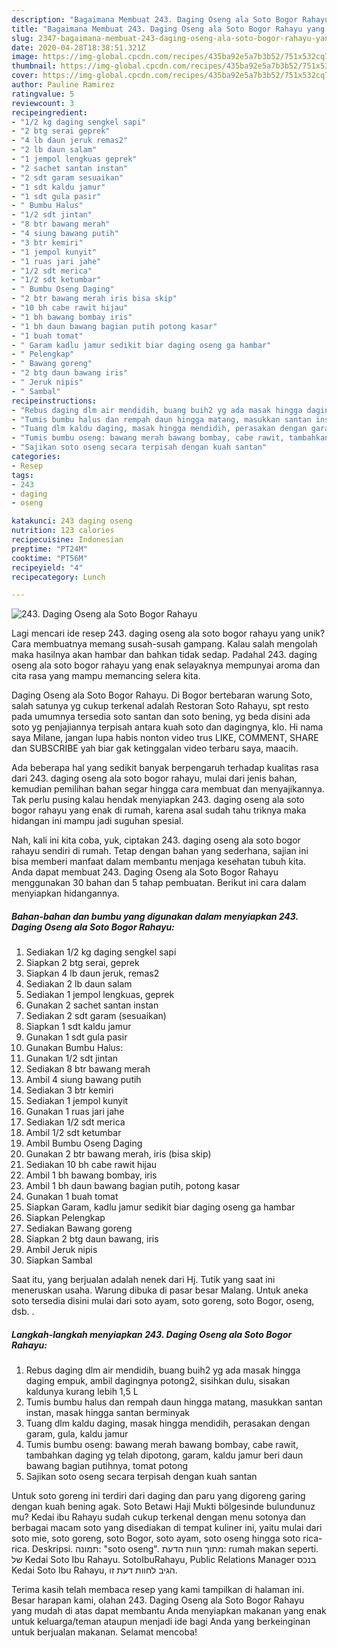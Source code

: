 ```yaml
---
description: "Bagaimana Membuat 243. Daging Oseng ala Soto Bogor Rahayu yang Lezat Sekali"
title: "Bagaimana Membuat 243. Daging Oseng ala Soto Bogor Rahayu yang Lezat Sekali"
slug: 2347-bagaimana-membuat-243-daging-oseng-ala-soto-bogor-rahayu-yang-lezat-sekali
date: 2020-04-28T18:38:51.321Z
image: https://img-global.cpcdn.com/recipes/435ba92e5a7b3b52/751x532cq70/243-daging-oseng-ala-soto-bogor-rahayu-foto-resep-utama.jpg
thumbnail: https://img-global.cpcdn.com/recipes/435ba92e5a7b3b52/751x532cq70/243-daging-oseng-ala-soto-bogor-rahayu-foto-resep-utama.jpg
cover: https://img-global.cpcdn.com/recipes/435ba92e5a7b3b52/751x532cq70/243-daging-oseng-ala-soto-bogor-rahayu-foto-resep-utama.jpg
author: Pauline Ramirez
ratingvalue: 5
reviewcount: 3
recipeingredient:
- "1/2 kg daging sengkel sapi"
- "2 btg serai geprek"
- "4 lb daun jeruk remas2"
- "2 lb daun salam"
- "1 jempol lengkuas geprek"
- "2 sachet santan instan"
- "2 sdt garam sesuaikan"
- "1 sdt kaldu jamur"
- "1 sdt gula pasir"
- " Bumbu Halus"
- "1/2 sdt jintan"
- "8 btr bawang merah"
- "4 siung bawang putih"
- "3 btr kemiri"
- "1 jempol kunyit"
- "1 ruas jari jahe"
- "1/2 sdt merica"
- "1/2 sdt ketumbar"
- " Bumbu Oseng Daging"
- "2 btr bawang merah iris bisa skip"
- "10 bh cabe rawit hijau"
- "1 bh bawang bombay iris"
- "1 bh daun bawang bagian putih potong kasar"
- "1 buah tomat"
- " Garam kadlu jamur sedikit biar daging oseng ga hambar"
- " Pelengkap"
- " Bawang goreng"
- "2 btg daun bawang iris"
- " Jeruk nipis"
- " Sambal"
recipeinstructions:
- "Rebus daging dlm air mendidih, buang buih2 yg ada masak hingga daging empuk, ambil dagingnya potong2, sisihkan dulu, sisakan kaldunya kurang lebih 1,5 L"
- "Tumis bumbu halus dan rempah daun hingga matang, masukkan santan instan, masak hingga santan berminyak"
- "Tuang dlm kaldu daging, masak hingga mendidih, perasakan dengan garam, gula, kaldu jamur"
- "Tumis bumbu oseng: bawang merah bawang bombay, cabe rawit, tambahkan daging yg telah dipotong, garam, kaldu jamur beri daun bawang bagian putihnya, tomat potong"
- "Sajikan soto oseng secara terpisah dengan kuah santan"
categories:
- Resep
tags:
- 243
- daging
- oseng

katakunci: 243 daging oseng 
nutrition: 123 calories
recipecuisine: Indonesian
preptime: "PT24M"
cooktime: "PT56M"
recipeyield: "4"
recipecategory: Lunch

---
```



![243. Daging Oseng ala Soto Bogor Rahayu](https://img-global.cpcdn.com/recipes/435ba92e5a7b3b52/751x532cq70/243-daging-oseng-ala-soto-bogor-rahayu-foto-resep-utama.jpg)

Lagi mencari ide resep 243. daging oseng ala soto bogor rahayu yang unik? Cara membuatnya memang susah-susah gampang. Kalau salah mengolah maka hasilnya akan hambar dan bahkan tidak sedap. Padahal 243. daging oseng ala soto bogor rahayu yang enak selayaknya mempunyai aroma dan cita rasa yang mampu memancing selera kita.

Daging Oseng ala Soto Bogor Rahayu. Di Bogor bertebaran warung Soto, salah satunya yg cukup terkenal adalah Restoran Soto Rahayu, spt resto pada umumnya tersedia soto santan dan soto bening, yg beda disini ada soto yg penjajiannya terpisah antara kuah soto dan dagingnya, klo. Hi nama saya Milane, jangan lupa habis nonton video trus LIKE, COMMENT, SHARE dan SUBSCRIBE yah biar gak ketinggalan video terbaru saya, maacih.

Ada beberapa hal yang sedikit banyak berpengaruh terhadap kualitas rasa dari 243. daging oseng ala soto bogor rahayu, mulai dari jenis bahan, kemudian pemilihan bahan segar hingga cara membuat dan menyajikannya. Tak perlu pusing kalau hendak menyiapkan 243. daging oseng ala soto bogor rahayu yang enak di rumah, karena asal sudah tahu triknya maka hidangan ini mampu jadi suguhan spesial.


Nah, kali ini kita coba, yuk, ciptakan 243. daging oseng ala soto bogor rahayu sendiri di rumah. Tetap dengan bahan yang sederhana, sajian ini bisa memberi manfaat dalam membantu menjaga kesehatan tubuh kita. Anda dapat membuat 243. Daging Oseng ala Soto Bogor Rahayu menggunakan 30 bahan dan 5 tahap pembuatan. Berikut ini cara dalam menyiapkan hidangannya.

<!--inarticleads1-->

##### Bahan-bahan dan bumbu yang digunakan dalam menyiapkan 243. Daging Oseng ala Soto Bogor Rahayu:

1. Sediakan 1/2 kg daging sengkel sapi
1. Siapkan 2 btg serai, geprek
1. Siapkan 4 lb daun jeruk, remas2
1. Sediakan 2 lb daun salam
1. Sediakan 1 jempol lengkuas, geprek
1. Gunakan 2 sachet santan instan
1. Sediakan 2 sdt garam (sesuaikan)
1. Siapkan 1 sdt kaldu jamur
1. Gunakan 1 sdt gula pasir
1. Gunakan  Bumbu Halus:
1. Gunakan 1/2 sdt jintan
1. Sediakan 8 btr bawang merah
1. Ambil 4 siung bawang putih
1. Sediakan 3 btr kemiri
1. Sediakan 1 jempol kunyit
1. Gunakan 1 ruas jari jahe
1. Sediakan 1/2 sdt merica
1. Ambil 1/2 sdt ketumbar
1. Ambil  Bumbu Oseng Daging
1. Gunakan 2 btr bawang merah, iris (bisa skip)
1. Sediakan 10 bh cabe rawit hijau
1. Ambil 1 bh bawang bombay, iris
1. Ambil 1 bh daun bawang bagian putih, potong kasar
1. Gunakan 1 buah tomat
1. Siapkan  Garam, kadlu jamur sedikit biar daging oseng ga hambar
1. Siapkan  Pelengkap
1. Sediakan  Bawang goreng
1. Siapkan 2 btg daun bawang, iris
1. Ambil  Jeruk nipis
1. Siapkan  Sambal


Saat itu, yang berjualan adalah nenek dari Hj. Tutik yang saat ini meneruskan usaha. Warung dibuka di pasar besar Malang. Untuk aneka soto tersedia disini mulai dari soto ayam, soto goreng, soto Bogor, oseng, dsb. . 

<!--inarticleads2-->

##### Langkah-langkah menyiapkan 243. Daging Oseng ala Soto Bogor Rahayu:

1. Rebus daging dlm air mendidih, buang buih2 yg ada masak hingga daging empuk, ambil dagingnya potong2, sisihkan dulu, sisakan kaldunya kurang lebih 1,5 L
1. Tumis bumbu halus dan rempah daun hingga matang, masukkan santan instan, masak hingga santan berminyak
1. Tuang dlm kaldu daging, masak hingga mendidih, perasakan dengan garam, gula, kaldu jamur
1. Tumis bumbu oseng: bawang merah bawang bombay, cabe rawit, tambahkan daging yg telah dipotong, garam, kaldu jamur beri daun bawang bagian putihnya, tomat potong
1. Sajikan soto oseng secara terpisah dengan kuah santan


Untuk soto goreng ini terdiri dari daging dan paru yang digoreng garing dengan kuah bening agak. Soto Betawi Haji Mukti bölgesinde bulundunuz mu? Kedai ibu Rahayu sudah cukup terkenal dengan menu sotonya dan berbagai macam soto yang disediakan di tempat kuliner ini, yaitu mulai dari soto mie, soto goreng, soto Bogor, soto ayam, soto oseng hingga soto rica-rica. Deskripsi. תמונה: &#34;soto oseng&#34;. מתוך חוות הדעת: ‪rumah makan seperti.‬ של ‪Kedai Soto Ibu Rahayu‬. SotoIbuRahayu, Public Relations Manager בנכס ‪Kedai Soto Ibu Rahayu‬, הגיב לחוות דעת זו. 

Terima kasih telah membaca resep yang kami tampilkan di halaman ini. Besar harapan kami, olahan 243. Daging Oseng ala Soto Bogor Rahayu yang mudah di atas dapat membantu Anda menyiapkan makanan yang enak untuk keluarga/teman ataupun menjadi ide bagi Anda yang berkeinginan untuk berjualan makanan. Selamat mencoba!
